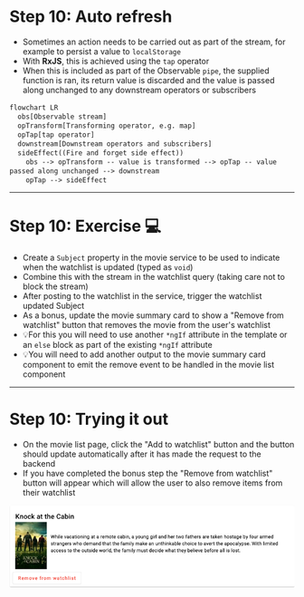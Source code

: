 # Step 10: Auto refresh

<div class="dense">

- Sometimes an action needs to be carried out as part of the stream, for example to persist a value to `localStorage`
- With **RxJS**, this is achieved using the `tap` operator
- When this is included as part of the Observable `pipe`, the supplied function is ran, its return value is discarded and the value is passed along unchanged to any downstream operators or subscribers

```mermaid
flowchart LR
  obs[Observable stream]
  opTransform[Transforming operator, e.g. map]
  opTap[tap operator]
  downstream[Downstream operators and subscribers]
  sideEffect((Fire and forget side effect))
    obs --> opTransform -- value is transformed --> opTap -- value passed along unchanged --> downstream
    opTap --> sideEffect

```

</div>

---

# Step 10: Exercise 💻

<div class="dense">

- Create a `Subject` property in the movie service to be used to indicate when the watchlist is updated (typed as `void`)
- Combine this with the stream in the watchlist query (taking care not to block the stream)
- After posting to the watchlist in the service, trigger the watchlist updated Subject
- As a bonus, update the movie summary card to show a "Remove from watchlist" button that removes the movie from the user's watchlist
- 💡For this you will need to use another `*ngIf` attribute in the template or an `else` block as part of the existing `*ngIf` attribute
- 💡You will need to add another output to the movie summary card component to emit the remove event to be handled in the movie list component

</div>

---

# Step 10: Trying it out

<div class="dense">

- On the movie list page, click the "Add to watchlist" button and the button should update automatically after it has made the request to the backend
- If you have completed the bonus step the "Remove from watchlist" button will appear which will allow the user to also remove items from their watchlist

<img src="/images/remove-from-watchlist.png" alt="Movie summary card with Remove from watchlist button">

</div>
